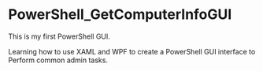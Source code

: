 # PowerShell_GetComputerInfoGUI

This is my first PowerShell GUI.

Learning how to use XAML and WPF to create a PowerShell GUI interface to Perform common admin tasks.
